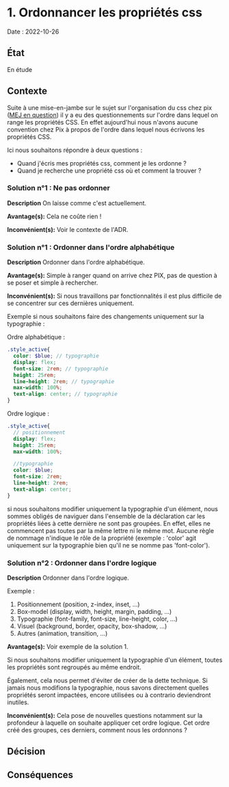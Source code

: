 # 1. Ordonnancer les propriétés css

Date : 2022-10-26

## État

En étude

## Contexte

Suite à une mise-en-jambe sur le sujet sur l'organisation du css chez pix ([MEJ en question](https://docs.google.com/presentation/d/12BBnK8huQ1NsTcUpdgXt1SH0jRFCerMvl5ifZXTvjmU/edit?usp=sharing)) il y a eu des questionnements sur l'ordre dans lequel on range les propriétés CSS.
En effet aujourd'hui nous n'avons aucune convention chez Pix à propos de l'ordre dans lequel nous écrivons les propriétés CSS.

Ici nous souhaitons répondre à deux questions :
- Quand j'écris mes propriétés css, comment je les ordonne ?
- Quand je recherche une propriété css où et comment la trouver ?

### Solution n°1 : Ne pas ordonner

**Description**
On laisse comme c'est actuellement.


**Avantage(s):**
Cela ne coûte rien !


**Inconvénient(s):**
Voir le contexte de l'ADR.


### Solution n°1 : Ordonner dans l'ordre alphabétique

**Description**
Ordonner dans l'ordre alphabétique.

**Avantage(s):**
Simple à ranger quand on arrive chez PIX, pas de question à se poser et simple à rechercher.


**Inconvénient(s):**
Si nous travaillons par fonctionnalités il est plus difficile de se concentrer sur ces dernières uniquement.

Exemple si nous souhaitons faire des changements uniquement sur la typographie :

Ordre alphabétique :
```scss
.style_active{
  color: $blue; // typographie
  display: flex;
  font-size: 2rem; // typographie
  height: 25rem;
  line-height: 2rem; // typographie
  max-width: 100%;
  text-align: center; // typographie
}
```

Ordre logique :
```scss
.style_active{
  // positionnement
  display: flex; 
  height: 25rem;
  max-width: 100%;

  //typographie
  color: $blue; 
  font-size: 2rem; 
  line-height: 2rem; 
  text-align: center; 
}
```

si nous souhaitons modifier uniquement la typographie d'un élément, nous sommes obligés de naviguer dans l'ensemble de la déclaration car les propriétés liées à cette dernière ne sont pas groupées. En effet, elles ne commencent pas toutes par la même lettre ni le même mot. Aucune règle de nommage n'indique le rôle de la propriété (exemple : 'color' agit uniquement sur la typographie bien qu'il ne se nomme pas 'font-color').

### Solution n°2 : Ordonner dans l'ordre logique

**Description**
Ordonner dans l'ordre logique.

Exemple :
1. Positionnement (position, z-index, inset, …)
2. Box-model (display, width, height, margin, padding, …)
3. Typographie (font-family, font-size, line-height, color, …)
4. Visuel (background, border, opacity, box-shadow, …)
5. Autres (animation, transition, …)

**Avantage(s):**
Voir exemple de la solution 1.

Si nous souhaitons modifier uniquement la typographie d'un élément, toutes les propriétés sont regroupés au même endroit.

Également, cela nous permet d'éviter de créer de la dette technique. Si jamais nous modifions la typographie, nous savons directement quelles propriétés seront impactées, encore utilisées ou à contrario deviendront inutiles.

**Inconvénient(s):**
Cela pose de nouvelles questions notamment sur la profondeur à laquelle on souhaite appliquer cet ordre logique.
Cet ordre créé des groupes, ces derniers, comment nous les ordonnons ?


## Décision


## Conséquences

